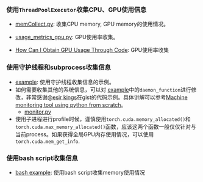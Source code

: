 ### 使用`ThreadPoolExecutor`收集CPU、GPU使用信息

- [memCollect.py](https://github.com/ShenJunkun/AcademicResearchTools/blob/master/dataCollecting/memCollect.py): 收集CPU memory, GPU memory的使用情况。

- [usage_metrics_gpu.py](https://gist.github.com/jmansour/17c9d4e6767fab22a317ba795e171df1): GPU使用率收集。

- [How Can I Obtain GPU Usage Through Code](https://support.huaweicloud.com/intl/en-us/modelarts_faq/modelarts_05_0374.html): GPU使用率收集

### 使用守护线程和subprocess收集信息
- [example](https://github.com/ShenJunkun/AcademicResearchTools/blob/master/dataCollecting/daemonProcess/example.py): 使用守护线程收集信息的示例。
- 如何需要收集其他的系统信息，可以对 [example](https://github.com/ShenJunkun/AcademicResearchTools/blob/master/dataCollecting/daemonProcess/example.py)中的`daemon_function`进行修改，非常感谢[@esir kings](https://gist.github.com/esirK/)在gist的代码示例。具体讲解可以参考[Machine monitoring tool using python from scratch](https://medium.com/the-andela-way/machine-monitoring-tool-using-python-from-scratch-8d10411782fd)。
  - [monitor.py](https://github.com/ShenJunkun/AcademicResearchTools/blob/master/dataCollecting/daemonProcess/monitor.py)
- 使用子进程进行profile时候，谨慎使用`torch.cuda.memory_allocated()`和`torch.cuda.max_memory_allocated()`函数，应该这两个函数一般仅仅针对与当前process。如果获得全局GPU内存使用情况，可以使用`torch.cuda.mem_get_info`.

### 使用bash script收集信息
- [bash example](https://github.com/ShenJunkun/AcademicResearchTools/blob/master/dataCollecting/run_profile.sh): 使用bash script收集memory使用情况